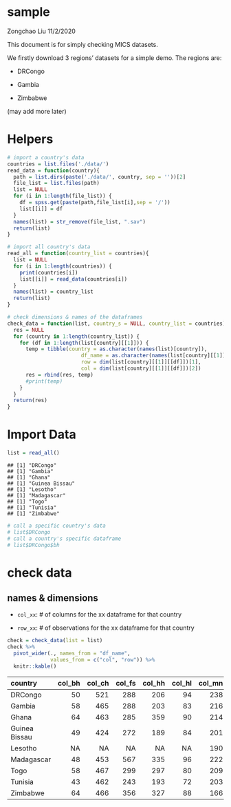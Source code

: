 sample
================
Zongchao Liu
11/2/2020

This document is for simply checking MICS datasets.

We firstly download 3 regions’ datasets for a simple demo. The regions
are:

  - DRCongo

  - Gambia

  - Zimbabwe

(may add more later)

# Helpers

``` r
# import a country's data
countries = list.files('./data/')
read_data = function(country){
  path = list.dirs(paste('./data/', country, sep = ''))[2]
  file_list = list.files(path)
  list = NULL
  for (i in 1:length(file_list)) {
    df = spss.get(paste(path,file_list[i],sep = '/'))
    list[[i]] = df
  }
  names(list) = str_remove(file_list, ".sav")
  return(list)
}

# import all country's data
read_all = function(country_list = countries){
  list = NULL
  for (i in 1:length(countries)) {
    print(countries[i])
    list[[i]] = read_data(countries[i])
  }
  names(list) = country_list
  return(list)
}

# check dimensions & names of the dataframes
check_data = function(list, country_s = NULL, country_list = countries){
  res = NULL
  for (country in 1:length(country_list)) {
    for (df in 1:length(list[country][[1]])) {
      temp = tibble(country = as.character(names(list)[country]),
                        df_name = as.character(names(list[country][[1]])[df]),
                        row = dim(list[country][[1]][[df]])[1],
                        col = dim(list[country][[1]][[df]])[2])
      res = rbind(res, temp)
      #print(temp)
    }
  }
  return(res)
}
```

# Import Data

``` r
list = read_all()
```

    ## [1] "DRCongo"
    ## [1] "Gambia"
    ## [1] "Ghana"
    ## [1] "Guinea Bissau"
    ## [1] "Lesotho"
    ## [1] "Madagascar"
    ## [1] "Togo"
    ## [1] "Tunisia"
    ## [1] "Zimbabwe"

``` r
# call a specific country's data
# list$DRCongo
# call a country's specific dataframe
# list$DRCongo$bh
```

# check data

## names & dimensions

  - `col_xx`: \# of columns for the xx dataframe for that country

  - `row_xx`: \# of observations for the xx dataframe for that country

<!-- end list -->

``` r
check = check_data(list = list)
check %>% 
  pivot_wider(., names_from = "df_name",
              values_from = c("col", "row")) %>%
  knitr::kable()
```

| country       | col\_bh | col\_ch | col\_fs | col\_hh | col\_hl | col\_mn | col\_tn | col\_wm | col\_fg | col\_mm | row\_bh | row\_ch | row\_fs | row\_hh | row\_hl | row\_mn | row\_tn | row\_wm | row\_fg | row\_mm |
| :------------ | ------: | ------: | ------: | ------: | ------: | ------: | ------: | ------: | ------: | ------: | ------: | ------: | ------: | ------: | ------: | ------: | ------: | ------: | ------: | ------: |
| DRCongo       |      50 |     521 |     288 |     206 |      94 |     238 |      36 |     424 |      NA |      NA |   61703 |   21477 |   14038 |   20810 |  103422 |    6161 |   25347 |   21828 |      NA |      NA |
| Gambia        |      58 |     465 |     288 |     203 |      83 |     216 |      37 |     409 |      41 |      NA |   37009 |   10156 |    5850 |    7750 |   61858 |    5226 |   30296 |   14297 |   16364 |      NA |
| Ghana         |      64 |     463 |     285 |     359 |      90 |     214 |      36 |     412 |      44 |      NA |   34595 |    8903 |    8965 |   13202 |   61254 |    5476 |   25316 |   14609 |   10840 |      NA |
| Guinea Bissau |      49 |     424 |     272 |     189 |      84 |     201 |      32 |     389 |      49 |      NA |   25966 |    7536 |    5849 |    7500 |   49172 |    3028 |   25567 |   11188 |   11144 |      NA |
| Lesotho       |      NA |      NA |      NA |      NA |      NA |     190 |      NA |     361 |      NA |      NA |      NA |      NA |      NA |      NA |      NA |    4505 |      NA |    8521 |      NA |      NA |
| Madagascar    |      48 |     453 |     567 |     335 |      96 |     222 |      34 |     519 |      NA |      35 |   46867 |   13355 |   12429 |   20117 |   82875 |    8980 |   33837 |   18812 |      NA |   89420 |
| Togo          |      58 |     467 |     299 |     297 |      80 |     209 |      33 |     423 |      42 |      NA |   18511 |    5030 |    5062 |    8404 |   34988 |    2456 |   12738 |    7657 |    6046 |      NA |
| Tunisia       |      43 |     462 |     243 |     193 |      72 |     203 |      NA |     363 |      NA |      NA |   14058 |    3474 |    4983 |   11996 |   44276 |    2673 |      NA |   11017 |      NA |      NA |
| Zimbabwe      |      64 |     466 |     356 |     327 |      88 |     166 |      33 |     443 |      NA |      48 |   22844 |    6223 |    7155 |   12012 |   44472 |    4677 |   10519 |   10703 |      NA |   47835 |
